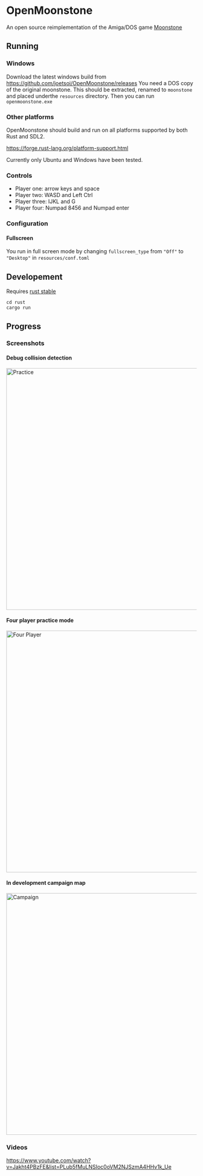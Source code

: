 # OpenMoonstone
An open source reimplementation of the Amiga/DOS game [Moonstone](https://en.wikipedia.org/wiki/Moonstone:_A_Hard_Days_Knight)

## Running
### Windows
Download the latest windows build from https://github.com/joetsoi/OpenMoonstone/releases
You need a DOS copy of the original moonstone. This should be extracted, renamed to 
`moonstone` and placed underthe `resources` directory. Then you can run `openmoonstone.exe`

### Other platforms
OpenMoonstone should build and run on all platforms supported by both Rust and SDL2.

https://forge.rust-lang.org/platform-support.html

Currently only Ubuntu and Windows have been tested.

### Controls
* Player one: arrow keys and space
* Player two: WASD and Left Ctrl
* Player three: IJKL and G
* Player four: Numpad 8456 and Numpad enter

### Configuration
#### Fullscreen
You run in full screen mode by changing `fullscreen_type` from `"Off"` to `"Desktop"` in `resources/conf.toml`

##  Developement
Requires [rust stable](https://www.rust-lang.org/tools/install)
```
cd rust
cargo run
```
## Progress
### Screenshots
#### Debug collision detection
<img src="https://raw.githubusercontent.com/wiki/joetsoi/OpenMoonstone/screenshots/practice.png" alt="Practice" width="640"/>

#### Four player practice mode
<img src="https://raw.githubusercontent.com/wiki/joetsoi/OpenMoonstone/screenshots/four_player.png" alt="Four Player" width="640"/>

#### In development campaign map
<img src="https://raw.githubusercontent.com/wiki/joetsoi/OpenMoonstone/screenshots/map.png" alt="Campaign" width="640"/>

### Videos
https://www.youtube.com/watch?v=Jakht4PBzFE&list=PLub5fMuLNSIoc0oVM2NJSzmA4HHv1k_Ue

